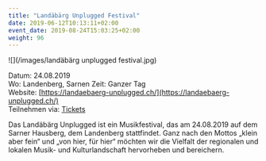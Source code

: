```yaml
---
title: "Landäbärg Unplugged Festival"
date: 2019-06-12T10:13:11+02:00
event_date: 2019-08-24T15:03:25+02:00
weight: 96
---
```


![](/images/landäbärg unplugged festival.jpg)

Datum: 24.08.2019  
Wo: Landenberg, Sarnen
Zeit: Ganzer Tag  
Website: [https://landaebaerg-unplugged.ch/](https://landaebaerg-unplugged.ch/)  
Teilnehmen via: [Tickets](https://landaebaerg-unplugged.ch/#tickets) 

Das Landäbärg Unplugged ist ein Musikfestival, das am 24.08.2019 auf dem Sarner Hausberg, dem Landenberg stattfindet. Ganz nach den Mottos „klein aber fein“ und „von hier, für hier“ möchten wir die Vielfalt der regionalen und lokalen Musik- und Kulturlandschaft hervorheben und bereichern.
